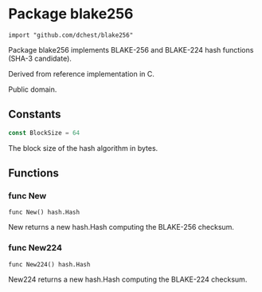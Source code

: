 Package blake256
=====================

	import "github.com/dchest/blake256"

Package blake256 implements BLAKE-256 and BLAKE-224 hash functions (SHA-3
candidate).

Derived from reference implementation in C.

Public domain.


Constants
---------

``` go
const BlockSize = 64
```
The block size of the hash algorithm in bytes.


Functions
---------

### func New

	func New() hash.Hash

New returns a new hash.Hash computing the BLAKE-256 checksum.

### func New224

	func New224() hash.Hash

New224 returns a new hash.Hash computing the BLAKE-224 checksum.
